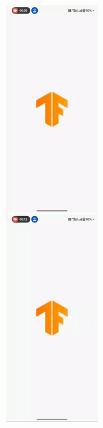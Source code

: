 <img src="https://raw.githubusercontent.com/yashh2417/faltu/main/VID_20240509105056.gif" width="50%"> <img src="https://raw.githubusercontent.com/yashh2417/faltu/main/VID_20240509105129.gif" width="50%">


